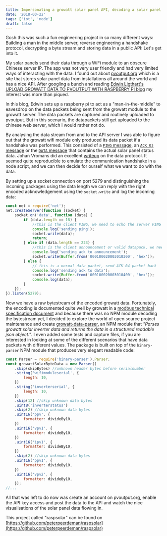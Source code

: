 ```yaml
---
title: Impersonating a growatt solar panel API, decoding a solar panel data bytestream and uploading that data to pvoutput using nodejs
date: '2018-03-22'
tags: ['iot', 'node']
draft: false
---
```


Gosh this was such a fun engineering project in so many different ways: Building a man in the middle server, reverse engineering a handshake protocol, decrypting a byte stream and storing data in a public API: Let's get into it.

My solar panels send their data through a WiFi module to an obscure Chinese server IP. The app was not very user friendly and had very limited ways of interacting with the data. I found out about [pvoutput.org](https://pvoutput.org) which is a site that stores solar panel data from installations all around the world and has a nice API. After googling a bunch and reading [Edwin Ligthart's UPLOAD GROWATT DATA TO PVOUTPUT WITH RASPBERRY PI blog](https://tech.ligthartnet.nl/upload-growatt-data-to-pvoutput-with-raspberry-pi://tech.ligthartnet.nl/upload-growatt-data-to-pvoutput-with-raspberry-pi/) my interest was more than piqued.

In this blog, Edwin sets up a raspberry pi to act as a "man-in-the-middle" to eavesdrop on the data packets being sent from the growatt module to the growatt server. The data packets are captured and routinely uploaded to pvoutput. But in this scenario, the datapackets still get uploaded to the chinese web server, which I would rather not do.

By analysing the data stream from and to the API server I was able to figure out that the growatt wifi module only produced its data packet if a handshake was performed. This consisted of a [`PING` message](https://github.com/peterpeerdeman/raspsolar/blob/master/raspsolar.js#L36), an [`ACK 03` message](https://github.com/peterpeerdeman/raspsolar/blob/master/raspsolar.js#L41) or the [`DATA` message](https://github.com/peterpeerdeman/raspsolar/blob/master/raspsolar.js#L45) that contains the actual solar panel status data. Johan Vromans did an excellent [writeup](https://www.vromans.org/johan/software/sw_growatt_wifi_protocol.html) on the data protocol. It seemed quite reproducible to emulate the communication handshake in a node script, and we can then decide for ourself what we want to do with the data.

By setting up a socket connection on port 5279 and distinguishing the incoming packages using the data length we can reply with the right encoded acknowledgement using the `socket.write` and log the incoming data:

```javascript
const net = require('net');
net.createServer(function (socket) {
    socket.on('data', function (data) {
        if (data.length == 18) {
            //this is the client PING, we need to echo the server PING back
            console.log('sending ping');
            socket.write(data);
            return;
        } else if (data.length == 223) {
            //this is the client announcement or valid datapack, we need to reply with ACK 03 packet
            console.log('sending ack to announcement');
            socket.write(Buffer.from('000100020003010300', 'hex'));
        } else {
            // this is a normal data packet, send ACK 04 packet back
            console.log('sending ack to data');
            socket.write(Buffer.from('000100020003010400', 'hex'));
            console.log(data);
        }
    });
}).listen(5279);
```

Now we have a raw bytestream of the encoded growatt data. Fortunately, the encoding is documented quite well by growatt in a [modbus technical specification document](https://github.com/ardexa/growatt-inverters/blob/master/docs/Growatt%20PV%20Inverter%20Modbus%20RS485%20RTU%20Protocol.pdf) and because there was no NPM module decoding the bytestream yet, I decided to explore the world of open source project maintenance and create [growatt-data-parser](https://github.com/peterpeerdeman/growatt-data-parser), an NPM module that _"Parses growatt solar inverter data and returns the data in a structured readable json object."_. I even added some tests and capture files, if you are interested in looking at some of the different scenarios that have data packets with different values. The package is built on top of the `binary-parser` NPM module that produces very elegant readable code:

```javascript
const Parser = require('binary-parser').Parser;
const growattSolarByteData = new Parser()
    .skip(skipBytes) //unknown header bytes before serialnumber
    .string('wifimoduleserial', {
        length: 10,
    })
    .string('inverterserial', {
        length: 10,
    })
    .skip(12) //skip unknown data bytes
    .uint8('inverterstatus')
    .skip(2) //skip unknown data bytes
    .uint16('ppv', {
        formatter: divideBy10,
    })
    .uint16('vpv1', {
        formatter: divideBy10,
    })
    .uint16('ipv1', {
        formatter: divideBy10,
    })
    .skip(2) //skip unknown data bytes
    .uint16('ppv1', {
        formatter: divideBy10,
    })
    .uint16('vpv2', {
        formatter: divideBy10,
    });
//...
```

All that was left to do now was create an account on pvoutput.org, enable the API key access and post the data to the API and watch the nice visualisations of the solar panel data flowing in.

This project called "raspsolar" can be found on [https://github.com/peterpeerdeman/raspsolar](https://github.com/peterpeerdeman/raspsolar)
